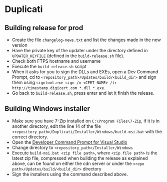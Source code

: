 # Duplicati

## Building release for prod

- Create the file `changelog-news.txt` and list the changes made in the new version
- Have the private key of the updater under the directory defined in `UPDATER_KEYFILE` (defined in the `build-release.sh` file).
- Check both FTPS hostname and username
- Execute the `build-release.sh` script
- When it asks for you to sign the DLLs and EXEs, open a Dev Command Prompt, cd to `<repository_path>/Updates/build/<build_dir>` and sign them using `signtool.exe sign /n <CERT NAME> /tr http://timestamp.digicert.com *.dll *.exe`.
- Go back to `build-release.sh`, press enter and let it finish the release.

## Building Windows installer

- Make sure you have 7-Zip installed on `C:\Program Files\7-Zip`, if it is in another directory, edit the line 14 of the file `<repository_path>/Duplicati/Installer/Windows/build-msi.bat` with the correct directory.
- Open the  [Developer Command Prompt for Visual Studio](https://docs.microsoft.com/en-us/dotnet/framework/tools/developer-command-prompt-for-vs)
- Change directory to `<repository_path>/Installer/Windows`
- Execute `build-msi.bat <zip file path>`, where `<zip file path>` is the latest zip file, compressed when building the release as explained above, can be found on either the cdn server or under the `<repo path>/Updates/build/<build_dir>` directory
- Sign the installers using the command described above.
